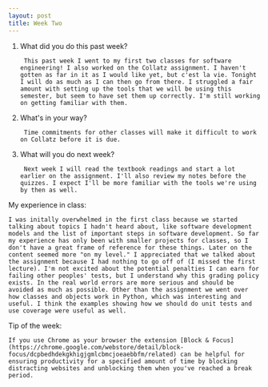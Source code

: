 ```yaml
---
layout: post
title: Week Two
---
```


1. What did you do this past week?

        This past week I went to my first two classes for software engineering! I also worked on the Collatz assignment. I haven't gotten as far in it as I would like yet, but c'est la vie. Tonight I will do as much as I can then go from there. I struggled a fair amount with setting up the tools that we will be using this semester, but seem to have set them up correctly. I'm still working on getting familiar with them. 

2. What's in your way?

        Time commitments for other classes will make it difficult to work on Collatz before it is due. 

3. What will you do next week?

        Next week I will read the textbook readings and start a lot earlier on the assignment. I'll also review my notes before the quizzes. I expect I'll be more familiar with the tools we're using by then as well. 
  
  My experience in class:
  
    I was initally overwhelmed in the first class because we started talking about topics I hadn't heard about, like software development models and the list of important steps in software development. So far my experience has only been with smaller projects for classes, so I don't have a great frame of reference for these things. Later on the content seemed more "on my level." I appreciated that we talked about the assignment because I had nothing to go off of (I missed the first lecture). I'm not excited about the potential penalties I can earn for failing other peoples' tests, but I understand why this grading policy exists. In the real world errors are more serious and should be avoided as much as possible. Other than the assignment we went over how classes and objects work in Python, which was interesting and useful. I think the examples showing how we should do unit tests and use coverage were useful as well.   
    
  Tip of the week: 
  
    If you use Chrome as your browser the extension [Block & Focus](https://chrome.google.com/webstore/detail/block-focus/dcpbedhdekgkhigjgmlcbmcjoeaebbfm/related) can be helpful for ensuring productivity for a specified amount of time by blocking distracting websites and unblocking them when you've reached a break period. 
